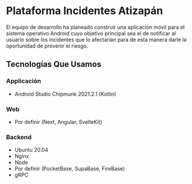 # Plataforma Incidentes Atizapán 
El equipo de desarrollo ha planeado construir una aplicación móvil para el sistema operativo Android cuyo objetivo principal sea el de notificar al usuario sobre los incidentes que lo afectarían para de esta manera darle la oportunidad de prevenir el riesgo.

## Tecnologías Que Usamos
### Applicación
- Android Studio Chipmunk 2021.2.1 (Kotlin)
  
### Web
- Por definir (Next, Angular, SvelteKit)
  
### Backend
- Ubuntu 20.04
- Nginx
- Node
- Por definir (PocketBase, SupaBase, FireBase)
- gRPC